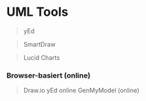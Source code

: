 UML Tools
=========

> yEd


> SmartDraw

> Lucid Charts




### Browser-basiert (online)

> Draw.io
> yEd online
> GenMyModel (online)